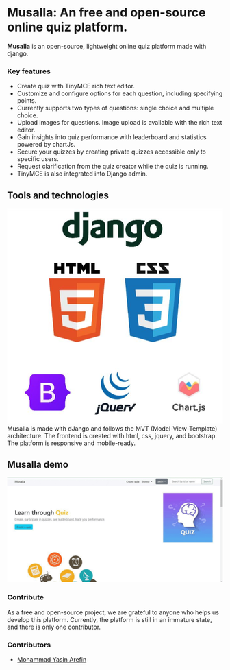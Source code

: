 Musalla: An free and open-source online quiz platform.
===========

**Musalla** is an open-source, lightweight online quiz platform made with django.

### Key features ###

* Create quiz with TinyMCE rich text editor.
* Customize and configure options for each question, including specifying points.
* Currently supports two types of questions: single choice and multiple choice.
* Upload images for questions. Image upload is available with the rich text editor.
* Gain insights into quiz performance with leaderboard and statistics powered by chartJs.
* Secure your quizzes by creating private quizzes accessible only to specific users.
* Request clarification from the quiz creator while the quiz is running.
* TinyMCE is also integrated into Django admin.

## Tools and technologies ##

![Logo](tools.JPG)
Musalla is made with dJango and follows the MVT (Model-View-Template)  architecture. The frontend is created with html, css, jquery, and bootstrap.
The platform is responsive and mobile-ready. 

## Musalla demo ##

![Musalla demo](demo.gif)

### Contribute ###

As a free and open-source project, we are grateful to anyone who helps us develop this platform. Currently, the platform is still in an immature state, and there is only one contributor.


### Contributors

- [Mohammad Yasin Arefin](https://github.com/yasinarefin)



